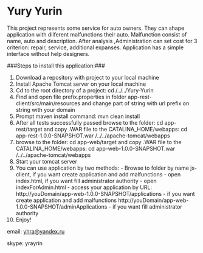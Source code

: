 # Yury Yurin
This project represents some service for auto owners. They can shape application with diiferent malfunctions their auto. Malfunction consist of name, auto and description. After analysis ,Administration can set cost for 3 criterion: repair, service, additional expanses.
Application has a simple interface without help designers.

###Steps to install this application:###

1. Download a repository with project to your local machine
2. Install Apache Tomcat server on your local machine
3. Cd to the root directory of a project: cd /../../Yury-Yurin
4. Find and open file prefix.properties in folder app-rest-client/src/main/resources and change part of string with url prefix on string with your domain
5. Prompt maven install command: mvn clean install
6. After all tests successfully passed browse to the folder: cd app-rest/target and copy .WAR file to the CATALINA_HOME/webapps: cd app-rest-1.0.0-SNAPSHOT.war /../../apache-tomcat/webapps
7. browse to the folder: cd app-web/target and copy .WAR file to the CATALINA_HOME/webapps: cd app-web-1.0.0-SNAPSHOT.war /../../apache-tomcat/webapps
8. Start your tomcat server
9. You can use application by two methods:
        - Browse to folder by name js-client, if you want create application and add malfunctions - open index.html, if you want fill administrator authority - open indexForAdmin.html
        - access your application by URL: http://youDomain/app-web-1.0.0-SNAPSHOT/applications - if you want create application and add malfunctions
                                          http://youDomain/app-web-1.0.0-SNAPSHOT/adminApplications - if you want fill administrator authority
11. Enjoy!

email: yhra@yandex.ru

skype: yrayrin